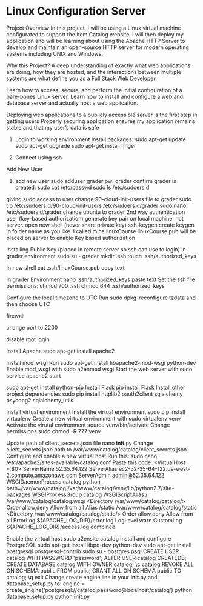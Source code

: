 # Linux Configuration Server


Project Overview
In this project, I will be using a Linux virtual machine configurated to support the Item Catalog website. I will then deploy my application and will be learning about using the Apache HTTP Server to develop and maintain an open-source HTTP server for modern operating systems including UNIX and Windows.

Why this Project?
A deep understanding of exactly what web applications are doing, how they are hosted, and the interactions between multiple systems are what define you as a Full Stack Web Developer.

Learn how to access, secure, and perform the initial configuration of a bare-bones Linux server. Learn how to install and configure a web and database server and actually host a web application.

Deploying web applications to a publicly accessible server is the first step in getting users
Properly securing application ensures my application remains stable and that my user’s data is safe

1. Login to working environment
Install packages:
sudo apt-get update
sudo apt-get upgrade
sudo apt-get install finger

2. Connect using ssh

Add New User
1. add new user
sudo adduser grader
pw: grader
confirm grader is created:
sudo cat /etc/passwd
sudo ls /etc/sudoers.d

giving sudo access to user
  change 90-cloud-init-users file to grader
sudo cp /etc/sudoers.d/90-cloud-init-users /etc/sudoers.d/grader
sudo nano /etc/sudoers.d/grader
  change ubuntu to grader
2nd way authentication user (key-based authorization)
generate key pair on local machine, not server. 
open new shell (never share private key)
  ssh-keygen
  create keygen in folder name as you like. I called mine linuxCourse
  linuxCourse.pub will be placed on server to enable Key based authorization
  
Installing Public Key (placed in remote server so ssh can use to login)
In grader environment
  sudo su - grader
  mkdir .ssh
  touch .ssh/authorized_keys
  
In new shell
  cat .ssh/linuxCourse.pub
    copy text
 
In grader Environment
  nano .ssh/authorized_keys
    paste text
Set the ssh file permissions:
  chmod 700 .ssh
  chmod 644 .ssh/authorized_keys
  
Configure the local timezone to UTC
Run sudo dpkg-reconfigure tzdata and then choose UTC

firewall

change port to 2200

disable root login

Install Apache
sudo apt-get install apache2

Install mod_wsgi
Run sudo apt-get install libapache2-mod-wsgi python-dev
Enable mod_wsgi with sudo a2enmod wsgi
Start the web server with sudo service apache2 start


sudo apt-get install python-pip
Install Flask pip install Flask
Install other project dependencies sudo pip install httplib2 oauth2client sqlalchemy psycopg2 sqlalchemy_utils

Install virtual environment
Install the virtual environment sudo pip install virtualenv
Create a new virtual environment with sudo virtualenv venv
Activate the virutal environment source venv/bin/activate
Change permissions sudo chmod -R 777 venv


Update path of client_secrets.json file
nano __init__.py
Change client_secrets.json path to /var/www/catalog/catalog/client_secrets.json
Configure and enable a new virtual host
Run this: sudo nano /etc/apache2/sites-available/catalog.conf
Paste this code:
<VirtualHost *:80>
    ServerName 52.35.64.122
    ServerAlias ec2-52-35-64-122.us-west-2.compute.amazonaws.com
    ServerAdmin admin@52.35.64.122
    WSGIDaemonProcess catalog python-path=/var/www/catalog:/var/www/catalog/venv/lib/python2.7/site-packages
    WSGIProcessGroup catalog
    WSGIScriptAlias / /var/www/catalog/catalog.wsgi
    <Directory /var/www/catalog/catalog/>
        Order allow,deny
        Allow from all
    </Directory>
    Alias /static /var/www/catalog/catalog/static
    <Directory /var/www/catalog/catalog/static/>
        Order allow,deny
        Allow from all
    </Directory>
    ErrorLog ${APACHE_LOG_DIR}/error.log
    LogLevel warn
    CustomLog ${APACHE_LOG_DIR}/access.log combined
</VirtualHost>

Enable the virtual host sudo a2ensite catalog
Install and configure PostgreSQL
sudo apt-get install libpq-dev python-dev
sudo apt-get install postgresql postgresql-contrib
sudo su - postgres
psql
CREATE USER catalog WITH PASSWORD 'password';
ALTER USER catalog CREATEDB;
CREATE DATABASE catalog WITH OWNER catalog;
\c catalog
REVOKE ALL ON SCHEMA public FROM public;
GRANT ALL ON SCHEMA public TO catalog;
\q
exit
Change create engine line in your __init__.py and database_setup.py to: engine = create_engine('postgresql://catalog:password@localhost/catalog')
python database_setup.py
python __init__.py


